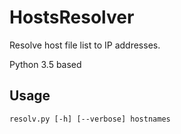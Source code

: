 # HostsResolver
Resolve host file list to IP addresses.

Python 3.5 based

## Usage
    resolv.py [-h] [--verbose] hostnames
